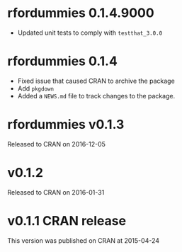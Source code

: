 # rfordummies 0.1.4.9000

* Updated unit tests to comply with `testthat_3.0.0`


# rfordummies 0.1.4

* Fixed issue that caused CRAN to archive the package
* Add `pkgdown`
* Added a `NEWS.md` file to track changes to the package.


# rfordummies v0.1.3

Released to CRAN on 2016-12-05


# v0.1.2

Released to CRAN on 2016-01-31


# v0.1.1 CRAN release

This version was published on CRAN at 2015-04-24